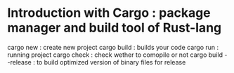 # Introduction with Cargo : package manager and build tool of Rust-lang

cargo new : create new project
cargo build : builds your code
cargo run : running project
cargo check : check wether to comopile or not
cargo build --release : to build optimized version of binary files for release

